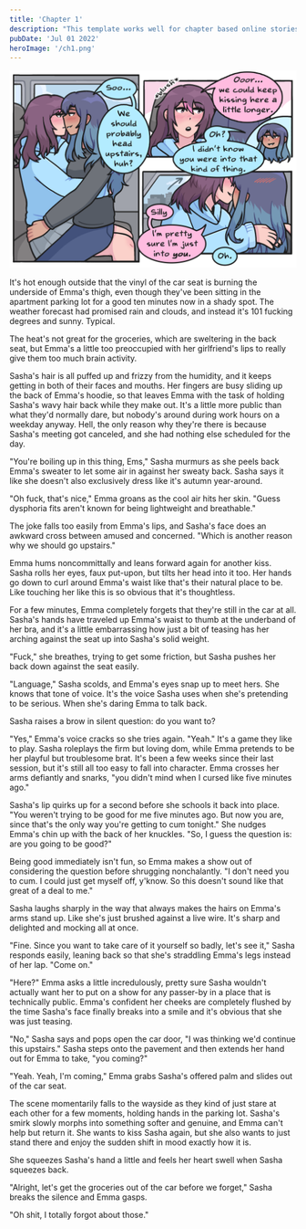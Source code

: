 ```yaml
---
title: 'Chapter 1'
description: "This template works well for chapter based online stories."
pubDate: 'Jul 01 2022'
heroImage: '/ch1.png'
---
```


<img src="/public/1.png"
     alt="Image Alt Text"
     style="float: center;" />

It's hot enough outside that the vinyl of the car seat is burning the underside of Emma's thigh, even though they've been sitting in the apartment parking lot for a good ten minutes now in a shady spot. The weather forecast had promised rain and clouds, and instead it's 101 fucking degrees and sunny. Typical.

The heat's not great for the groceries, which are sweltering in the back seat, but Emma's a little too preoccupied with her girlfriend's lips to really give them too much brain activity.

Sasha's hair is all puffed up and frizzy from the humidity, and it keeps getting in both of their faces and mouths. Her fingers are busy sliding up the back of Emma's hoodie, so that leaves Emma with the task of holding Sasha's wavy hair back while they make out. It's a little more public than what they'd normally dare, but nobody's around during work hours on a weekday anyway. Hell, the only reason why they're there is because Sasha's meeting got canceled, and she had nothing else scheduled for the day.

"You're boiling up in this thing, Ems," Sasha murmurs as she peels back Emma's sweater to let some air in against her sweaty back. Sasha says it like she doesn't also exclusively dress like it's autumn year-around.

"Oh fuck, that's nice," Emma groans as the cool air hits her skin. "Guess dysphoria fits aren't known for being lightweight and breathable."

The joke falls too easily from Emma's lips, and Sasha's face does an awkward cross between amused and concerned. "Which is another reason why we should go upstairs."

Emma hums noncommittally and leans forward again for another kiss. Sasha rolls her eyes, faux put-upon, but tilts her head into it too. Her hands go down to curl around Emma's waist like that's their natural place to be. Like touching her like this is so obvious that it's thoughtless.

For a few minutes, Emma completely forgets that they're still in the car at all. Sasha's hands have traveled up Emma's waist to thumb at the underband of her bra, and it's a little embarrassing how just a bit of teasing has her arching against the seat up into Sasha's solid weight.

"Fuck," she breathes, trying to get some friction, but Sasha pushes her back down against the seat easily.

"Language," Sasha scolds, and Emma's eyes snap up to meet hers. She knows that tone of voice. It's the voice Sasha uses when she's pretending to be serious. When she's daring Emma to talk back.

Sasha raises a brow in silent question: do you want to?

"Yes," Emma's voice cracks so she tries again. "Yeah." It's a game they like to play. Sasha roleplays the firm but loving dom, while Emma pretends to be her playful but troublesome brat. It's been a few weeks since their last session, but it's still all too easy to fall into character. Emma crosses her arms defiantly and snarks, "you didn't mind when I cursed like five minutes ago."

Sasha's lip quirks up for a second before she schools it back into place. "You weren't trying to be good for me five minutes ago. But now you are, since that's the only way you're getting to cum tonight." She nudges Emma's chin up with the back of her knuckles. "So, I guess the question is: are you going to be good?"

Being good immediately isn't fun, so Emma makes a show out of considering the question before shrugging nonchalantly. "I don't need you to cum. I could just get myself off, y'know. So this doesn't sound like that great of a deal to me."

Sasha laughs sharply in the way that always makes the hairs on Emma's arms stand up. Like she's just brushed against a live wire. It's sharp and delighted and mocking all at once.

"Fine. Since you want to take care of it yourself so badly, let's see it," Sasha responds easily, leaning back so that she's straddling Emma's legs instead of her lap. "Come on."

"Here?" Emma asks a little incredulously, pretty sure Sasha wouldn't actually want her to put on a show for any passer-by in a place that is technically public. Emma's confident her cheeks are completely flushed by the time Sasha's face finally breaks into a smile and it's obvious that she was just teasing.

"No," Sasha says and pops open the car door, "I was thinking we'd continue this upstairs." Sasha steps onto the pavement and then extends her hand out for Emma to take, "you coming?"

"Yeah. Yeah, I'm coming," Emma grabs Sasha's offered palm and slides out of the car seat.

The scene momentarily falls to the wayside as they kind of just stare at each other for a few moments, holding hands in the parking lot. Sasha's smirk slowly morphs into something softer and genuine, and Emma can't help but return it. She wants to kiss Sasha again, but she also wants to just stand there and enjoy the sudden shift in mood exactly how it is.

She squeezes Sasha's hand a little and feels her heart swell when Sasha squeezes back.

"Alright, let's get the groceries out of the car before we forget," Sasha breaks the silence and Emma gasps.

"Oh shit, I totally forgot about those."

